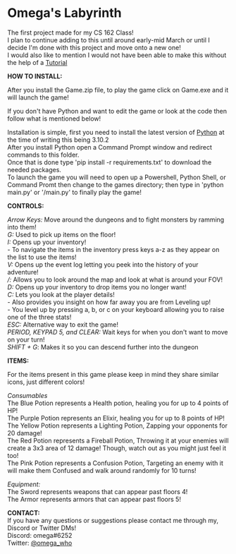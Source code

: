 # Omega's Labyrinth
The first project made for my CS 162 Class!<br>
I plan to continue adding to this until around early-mid March or until I decide I'm done with this project and move onto a new one!<br>
I would also like to mention I would not have been able to make this without the help of a [Tutorial](https://rogueliketutorials.com/tutorials/tcod/v2/)


**HOW TO INSTALL:**

After you install the Game.zip file, to play the game click on Game.exe and it will launch the game!<br>

If you don't have Python and want to edit the game or look at the code then follow what is mentioned below!<br>

Installation is simple, first you need to install the latest version of [Python](https://www.python.org/downloads/) at the time of writing this being 3.10.2<br>
After you install Python open a Command Prompt window and redirect commands to this folder. <br>
Once that is done type 'pip install -r requirements.txt' to download the needed packages.<br>
To launch the game you will need to open up a Powershell, Python Shell, or Command Promt then change to the games directory; then type in 'python main.py' or '/main.py' to finally play the game!<br>


**CONTROLS:**

*Arrow Keys:* Move around the dungeons and to fight monsters by ramming into them!
<br>
*G:* Used to pick up items on the floor!
<br>
*I:* Opens up your inventory!<br>
    - To navigate the items in the inventory press keys a-z as they appear on the list to use the items!<br>
*V:* Opens up the event log letting you peek into the history of your adventure!<br>
*/:* Allows you to look around the map and look at what is around your FOV!<br>
*D:* Opens up your inventory to drop items you no longer want!<br>
*C:* Lets you look at the player details!<br>
    - Also provides you insight on how far away you are from Leveling up!<br>
    - You level up by pressing a, b, or c on your keyboard allowing you to raise one of the three stats!<br>
*ESC:* Alternative way to exit the game!<br>
*PERIOD, KEYPAD 5, and CLEAR:* Wait keys for when you don't want to move on your turn!<br>
*SHIFT + G*: Makes it so you can descend further into the dungeon


**ITEMS:**

For the items present in this game please keep in mind they share similar icons, just different colors!<br>

*Consumables*<br>
The Blue Potion represents a Health potion, healing you for up to 4 points of HP!<br>
The Purple Potion represents an Elixir, healing you for up to 8 points of HP!<br>
The Yellow Potion represents a Lighting Potion, Zapping your opponents for 20 damage!<br>
The Red Potion represents a Fireball Potion, Throwing it at your enemies will create a 3x3 area of 12 damage! Though, watch out as you might just feel it too!<br>
The Pink Potion represents a Confusion Potion, Targeting an enemy with it will make them Confused and walk around randomly for 10 turns!<br>

*Equipment:*<br>
The Sword represents weapons that can appear past floors 4!<br>
The Armor represents armors that can appear past floors 5!<br>

**CONTACT:**<br>
If you have any questions or suggestions please contact me through my, Discord or Twitter DMs!<br>
Discord: omega#6252<br>
Twitter: [@omega_who](https://twitter.com/omega_who)